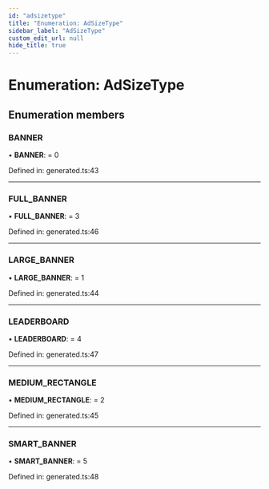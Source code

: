 ```yaml
---
id: "adsizetype"
title: "Enumeration: AdSizeType"
sidebar_label: "AdSizeType"
custom_edit_url: null
hide_title: true
---
```


# Enumeration: AdSizeType

## Enumeration members

### BANNER

• **BANNER**: = 0

Defined in: generated.ts:43

___

### FULL\_BANNER

• **FULL\_BANNER**: = 3

Defined in: generated.ts:46

___

### LARGE\_BANNER

• **LARGE\_BANNER**: = 1

Defined in: generated.ts:44

___

### LEADERBOARD

• **LEADERBOARD**: = 4

Defined in: generated.ts:47

___

### MEDIUM\_RECTANGLE

• **MEDIUM\_RECTANGLE**: = 2

Defined in: generated.ts:45

___

### SMART\_BANNER

• **SMART\_BANNER**: = 5

Defined in: generated.ts:48
